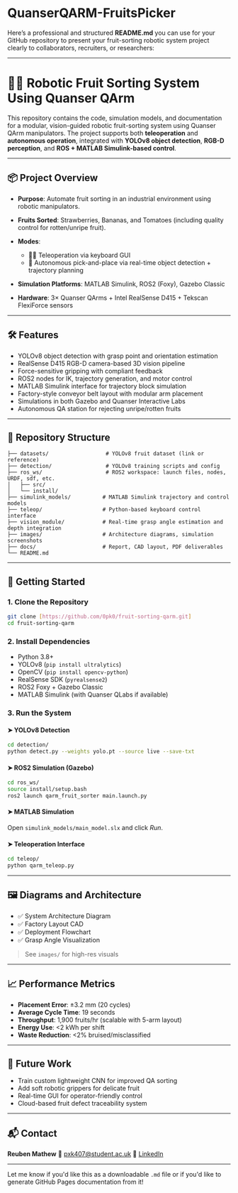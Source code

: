 # QuanserQARM-FruitsPicker
Here’s a professional and structured **README.md** you can use for your GitHub repository to present your fruit-sorting robotic system project clearly to collaborators, recruiters, or researchers:

---

# 🍓🍌 Robotic Fruit Sorting System Using Quanser QArm

This repository contains the code, simulation models, and documentation for a modular, vision-guided robotic fruit-sorting system using Quanser QArm manipulators. The project supports both **teleoperation** and **autonomous operation**, integrated with **YOLOv8 object detection**, **RGB-D perception**, and **ROS + MATLAB Simulink-based control**.

---

## 📦 Project Overview

* **Purpose**: Automate fruit sorting in an industrial environment using robotic manipulators.
* **Fruits Sorted**: Strawberries, Bananas, and Tomatoes (including quality control for rotten/unripe fruit).
* **Modes**:

  * 👨‍💻 Teleoperation via keyboard GUI
  * 🤖 Autonomous pick-and-place via real-time object detection + trajectory planning
* **Simulation Platforms**: MATLAB Simulink, ROS2 (Foxy), Gazebo Classic
* **Hardware**: 3× Quanser QArms + Intel RealSense D415 + Tekscan FlexiForce sensors

---

## 🛠️ Features

* YOLOv8 object detection with grasp point and orientation estimation
* RealSense D415 RGB-D camera-based 3D vision pipeline
* Force-sensitive gripping with compliant feedback
* ROS2 nodes for IK, trajectory generation, and motor control
* MATLAB Simulink interface for trajectory block simulation
* Factory-style conveyor belt layout with modular arm placement
* Simulations in both Gazebo and Quanser Interactive Labs
* Autonomous QA station for rejecting unripe/rotten fruits

---

## 📂 Repository Structure

```
├── datasets/                  # YOLOv8 fruit dataset (link or reference)
├── detection/                 # YOLOv8 training scripts and config
├── ros_ws/                    # ROS2 workspace: launch files, nodes, URDF, sdf, etc.
│   ├── src/
│   └── install/
├── simulink_models/          # MATLAB Simulink trajectory and control models
├── teleop/                   # Python-based keyboard control interface
├── vision_module/            # Real-time grasp angle estimation and depth integration
├── images/                   # Architecture diagrams, simulation screenshots
├── docs/                     # Report, CAD layout, PDF deliverables
└── README.md
```

---

## 🚀 Getting Started

### 1. Clone the Repository

```bash
git clone [https://github.com/0pk0/fruit-sorting-qarm.git]
cd fruit-sorting-qarm
```

### 2. Install Dependencies

* Python 3.8+
* YOLOv8 (`pip install ultralytics`)
* OpenCV (`pip install opencv-python`)
* RealSense SDK (`pyrealsense2`)
* ROS2 Foxy + Gazebo Classic
* MATLAB Simulink (with Quanser QLabs if available)

### 3. Run the System

#### ➤ YOLOv8 Detection

```bash
cd detection/
python detect.py --weights yolo.pt --source live --save-txt
```

#### ➤ ROS2 Simulation (Gazebo)

```bash
cd ros_ws/
source install/setup.bash
ros2 launch qarm_fruit_sorter main.launch.py
```

#### ➤ MATLAB Simulation

Open `simulink_models/main_model.slx` and click *Run*.

#### ➤ Teleoperation Interface

```bash
cd teleop/
python qarm_teleop.py
```

---

## 🖼️ Diagrams and Architecture

* ✅ System Architecture Diagram
* ✅ Factory Layout CAD
* ✅ Deployment Flowchart
* ✅ Grasp Angle Visualization

> See `images/` for high-res visuals

---

## 📈 Performance Metrics

* **Placement Error**: ±3.2 mm (20 cycles)
* **Average Cycle Time**: 19 seconds
* **Throughput**: 1,900 fruits/hr (scalable with 5-arm layout)
* **Energy Use**: <2 kWh per shift
* **Waste Reduction**: <2% bruised/misclassified

---


## 🧠 Future Work

* Train custom lightweight CNN for improved QA sorting
* Add soft robotic grippers for delicate fruit
* Real-time GUI for operator-friendly control
* Cloud-based fruit defect traceability system

---

## 📬 Contact

**Reuben Mathew**
📧 [pxk407@student.ac.uk](mailto:pxk407@student.bham.ac.uk)
🔗 [LinkedIn](https://www.linkedin.com/praveenkathirvel)

---

Let me know if you'd like this as a downloadable `.md` file or if you'd like to generate GitHub Pages documentation from it!
